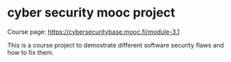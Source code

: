 # cyber security mooc project

Course page: https://cybersecuritybase.mooc.fi/module-3.1

This is a course project to demostrate different software security flaws and how to fix them.
